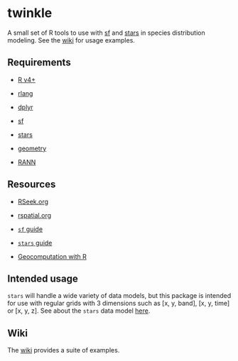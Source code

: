 twinkle
================

A small set of R tools to use with
[sf](https://CRAN.R-project.org/package=sf) and
[stars](https://CRAN.R-project.org/package=stars) in species
distribution modeling. See the
[wiki](https://github.com/BigelowLab/twinkle/wiki) for usage examples.

## Requirements

- [R v4+](https://www.r-project.org/)

- [rlang](https://CRAN.R-project.org/package=rlang)

- [dplyr](https://CRAN.R-project.org/package=dplyr)

- [sf](https://CRAN.R-project.org/package=sf)

- [stars](https://CRAN.R-project.org/package=stars)

- [geometry](https://CRAN.R-project.org/package=geometry)

- [RANN](https://CRAN.R-project.org/package=RANN)

## Resources

- [RSeek.org](https://rseek.org/?q=stars+sf)

- [rspatial.org](https://rspatial.org/)

- [`sf` guide](http://r-spatial.github.io/sf/)

- [`stars` guide](https://r-spatial.github.io/stars/)

- [Geocomputation with R](https://geocompr.robinlovelace.net/)

## Intended usage

`stars` will handle a wide variety of data models, but this package is
intended for use with regular grids with 3 dimensions such as \[x, y,
band\], \[x, y, time\] or \[x, y, z\]. See about the `stars` data model
[here](https://r-spatial.github.io/stars/articles/stars4.html).

## Wiki

The [wiki](https://github.com/BigelowLab/twinkle/wiki) provides a suite
of examples.
